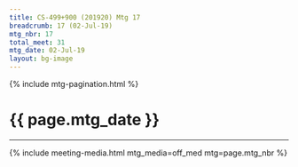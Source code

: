 ```yaml
---
title: CS-499+900 (201920) Mtg 17
breadcrumb: 17 (02-Jul-19)
mtg_nbr: 17
total_meet: 31
mtg_date: 02-Jul-19
layout: bg-image
---
```

{% include mtg-pagination.html %}
<h1 class="text-center">{{ page.mtg_date }}</h1>
<hr />
{% include meeting-media.html mtg_media=off_med mtg=page.mtg_nbr %}
